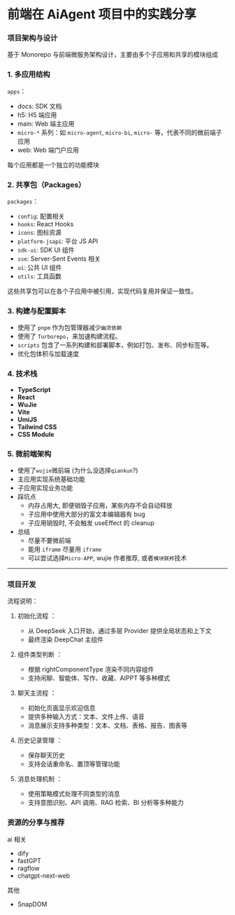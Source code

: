 # 前端在 AiAgent 项目中的实践分享

### 项目架构与设计

基于 Monorepo 与前端微服务架构设计，主要由多个子应用和共享的模块组成

### 1. **多应用结构**

`apps`：

- docs: SDK 文档
- h5: H5 端应用
- main: Web 端主应用
- `micro-*` 系列：如 `micro-agent`, `micro-bi`, `micro-` 等，代表不同的微前端子应用
- web: Web 端门户应用

每个应用都是一个独立的功能模块

### 2. **共享包（Packages）**

`packages`：

- `config`: 配置相关
- `hooks`: React Hooks
- `icons`: 图标资源
- `platform-jsapi`: 平台 JS API
- `sdk-ui`: SDK UI 组件
- `sse`: Server-Sent Events 相关
- `ui`: 公共 UI 组件
- `utils`: 工具函数

这些共享包可以在各个子应用中被引用，实现代码复用并保证一致性。

### 3. **构建与配置脚本**

- 使用了 `pnpm` 作为包管理器减少`幽灵依赖`
- 使用了 `Turborepo`，来加速构建流程。
- `scripts` 包含了一系列构建和部署脚本，例如打包、发布、同步标签等。
- 优化包体积与加载速度

### 4. **技术栈**

- **TypeScript**
- **React**
- **WuJie**
- **Vite**
- **UmiJS**
- **Tailwind CSS**
- **CSS Module**

### 5. **微前端架构**

- 使用了`wujie`微前端 (为什么没选择`qiankun`?)
- 主应用实现系统基础功能
- 子应用实现业务功能
- 踩坑点
  - 内存占用大, 即便销毁子应用，某些内存不会自动释放
  - 子应用中使用大部分的富文本编辑器有 bug
  - 子应用销毁时, 不会触发 useEffect 的 cleanup
- 总结
  - 尽量不要微前端
  - 能用 `iframe` 尽量用 `iframe`
  - 可以尝试选择`Micro-APP`, wujie 作者推荐, 或者`模块联邦`技术

---

### 项目开发

流程说明：

1. 初始化流程 ：

   - 从 DeepSeek 入口开始，通过多层 Provider 提供全局状态和上下文
   - 最终渲染 DeepChat 主组件

2. 组件类型判断 ：

   - 根据 rightComponentType 渲染不同内容组件
   - 支持闲聊、智能体、写作、收藏、AIPPT 等多种模式

3. 聊天主流程 ：

   - 初始化页面显示欢迎信息
   - 提供多种输入方式：文本、文件上传、语音
   - 消息展示支持多种类型：文本、文档、表格、报告、图表等

4. 历史记录管理 ：

   - 保存聊天历史
   - 支持会话重命名、置顶等管理功能

5. 消息处理机制 ：

   - 使用策略模式处理不同类型的消息
   - 支持意图识别、API 调用、RAG 检索、BI 分析等多种能力

### 资源的分享与推荐

ai 相关

- dify
- fastGPT
- ragflow
- chatgpt-next-web

其他

- SnapDOM
